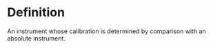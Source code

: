 # Definition

An instrument whose calibration is determined by comparison with an
absolute instrument.
